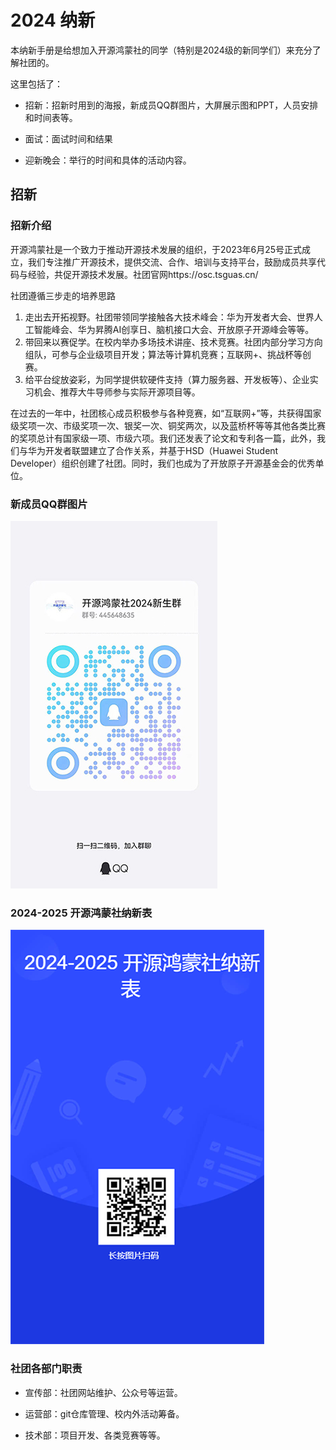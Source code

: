 # 2024 纳新

本纳新手册是给想加入开源鸿蒙社的同学（特别是2024级的新同学们）来充分了解社团的。

这里包括了：

- 招新：招新时用到的海报，新成员QQ群图片，大屏展示图和PPT，人员安排和时间表等。

- 面试：面试时间和结果

- 迎新晚会：举行的时间和具体的活动内容。

## 招新

### 招新介绍
开源鸿蒙社是一个致力于推动开源技术发展的组织，于2023年6月25号正式成立，我们专注推广开源技术，提供交流、合作、培训与支持平台，鼓励成员共享代码与经验，共促开源技术发展。社团官网https://osc.tsguas.cn/

社团遵循三步走的培养思路
1. 走出去开拓视野。社团带领同学接触各大技术峰会：华为开发者大会、世界人工智能峰会、华为昇腾AI创享日、脑机接口大会、开放原子开源峰会等等。
2. 带回来以赛促学。在校内举办多场技术讲座、技术竞赛。社团内部分学习方向组队，可参与企业级项目开发；算法等计算机竞赛；互联网+、挑战杯等创赛。
3. 给平台绽放姿彩，为同学提供软硬件支持（算力服务器、开发板等）、企业实习机会、推荐大牛导师参与实际开源项目等。

在过去的一年中，社团核心成员积极参与各种竞赛，如“互联网+”等，共获得国家级奖项一次、市级奖项一次、银奖一次、铜奖两次，以及蓝桥杯等等其他各类比赛的奖项总计有国家级一项、市级六项。我们还发表了论文和专利各一篇，此外，我们与华为开发者联盟建立了合作关系，并基于HSD（Huawei Student Developer）组织创建了社团。同时，我们也成为了开放原子开源基金会的优秀单位。


### 新成员QQ群图片

![新成员QQ群图片](../../public/guide/foreword/foreword_1.jpg)

### 2024-2025 开源鸿蒙社纳新表

![2024-2025 开源鸿蒙社纳新表](../../public/recruitment/纳新表二维码.png)

### 社团各部门职责

- 宣传部：社团网站维护、公众号等运营。

- 运营部：git仓库管理、校内外活动筹备。

- 技术部：项目开发、各类竞赛等等。

